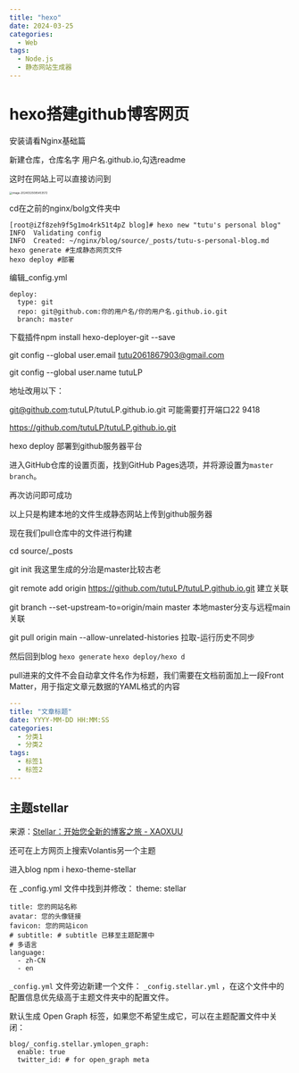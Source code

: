 ```yaml
---
title: "hexo"
date: 2024-03-25
categories:
  - Web
tags:
  - Node.js
  - 静态网站生成器
---
```


# hexo搭建github博客网页

安装请看Nginx基础篇

新建仓库，仓库名字 用户名.github.io,勾选readme

这时在网站上可以直接访问到

<img src="http://typora-tutu.oss-cn-chengdu.aliyuncs.com/img/image-20240325085453572.png" alt="image-20240325085453572" style="zoom:33%;" />





cd在之前的nginx/bolg文件夹中

~~~
[root@iZf8zeh9f5g1mo4rk51t4pZ blog]# hexo new "tutu's personal blog"
INFO  Validating config
INFO  Created: ~/nginx/blog/source/_posts/tutu-s-personal-blog.md
hexo generate #生成静态网页文件
hexo deploy #部署
~~~

编辑_config.yml

~~~
deploy:
  type: git
  repo: git@github.com:你的用户名/你的用户名.github.io.git
  branch: master
~~~

下载插件npm install hexo-deployer-git --save

git config --global user.email tutu2061867903@gmail.com

git config --global user.name tutuLP

地址改用以下：

git@github.com:tutuLP/tutuLP.github.io.git 可能需要打开端口22 9418

https://github.com/tutuLP/tutuLP.github.io.git

 

hexo deploy 部署到github服务器平台

进入GitHub仓库的设置页面，找到GitHub Pages选项，并将源设置为`master branch`。

再次访问即可成功



以上只是构建本地的文件生成静态网站上传到github服务器

现在我们pull仓库中的文件进行构建

cd source/_posts

git init 我这里生成的分治是master比较古老

git remote add origin https://github.com/tutuLP/tutuLP.github.io.git 建立关联

git branch --set-upstream-to=origin/main master 本地master分支与远程main关联

git pull origin main --allow-unrelated-histories 拉取-运行历史不同步

然后回到blog `hexo generate`       `hexo deploy/hexo d`



pull进来的文件不会自动拿文件名作为标题，我们需要在文档前面加上一段Front Matter，用于指定文章元数据的YAML格式的内容

```yaml
---
title: "文章标题"
date: YYYY-MM-DD HH:MM:SS
categories:
  - 分类1
  - 分类2
tags:
  - 标签1
  - 标签2
---
```



## 主题stellar

来源：[Stellar：开始您全新的博客之旅 - XAOXUU](https://xaoxuu.com/wiki/stellar/#start)

还可在上方网页上搜索Volantis另一个主题



进入blog  npm i hexo-theme-stellar

在 _config.yml 文件中找到并修改： theme: stellar

~~~
title: 您的网站名称
avatar: 您的头像链接
favicon: 您的网站icon
# subtitle: # subtitle 已移至主题配置中
# 多语言
language:
  - zh-CN
  - en
~~~

`_config.yml` 文件旁边新建一个文件： `_config.stellar.yml` ，在这个文件中的配置信息优先级高于主题文件夹中的配置文件。

默认生成 Open Graph 标签，如果您不希望生成它，可以在主题配置文件中关闭：

```
blog/_config.stellar.ymlopen_graph:
  enable: true
  twitter_id: # for open_graph meta
```

